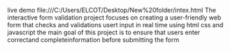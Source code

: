 live demo file:///C:/Users/ELCOT/Desktop/New%20folder/intex.html
The interactive form validation project focuses on creating a user-friendly web form that checks and validations usert input in real time using html css and javascript the main goal of this project is to ensure that users enter correctand completeinformation before submitting the form
